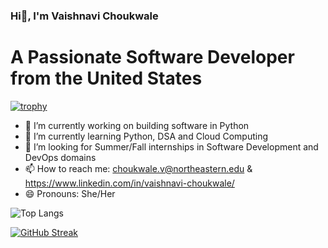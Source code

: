 ### Hi👋, I'm Vaishnavi Choukwale

# A Passionate Software Developer from the United States
[![trophy](https://github-profile-trophy.vercel.app/?username=ryo-ma)](https://github.com/Vchoukwale/github-profile-trophy)

- 🔭 I’m currently working on building software in Python
- 🌱 I’m currently learning Python, DSA and Cloud Computing
- 👯 I’m looking for Summer/Fall internships in Software Development and DevOps domains
- 📫 How to reach me: choukwale.v@northeastern.edu & https://www.linkedin.com/in/vaishnavi-choukwale/
- 😄 Pronouns: She/Her


![Top Langs](https://github-readme-stats.vercel.app/api/top-langs/?username=VChoukwale&layout=compact)

<!-- [![Vaishnavi's's GitHub stats](https://github-readme-stats.vercel.app/api?username=VChoukwale&theme=blue-green&show_icons=true) -->

<!-- [![Readme Card](https://github-readme-stats.vercel.app/api/pin/?username=VChoukwale&repo=github-readme-stats)](https://github.com/VChoukwale/github-readme-stats) -->

[![GitHub Streak](https://github-readme-streak-stats.herokuapp.com?user=Vaish&theme=blue-green)](https://git.io/streak-stats)
